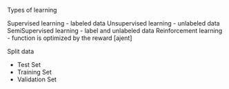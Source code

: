 Types of learning

Supervised learning - labeled data
Unsupervised learning - unlabeled data
SemiSupervised learning - label and unlabeled data
Reinforcement learning - function is optimized by the reward [ajent] 

Split data
 - Test Set
 - Training Set
 - Validation Set
